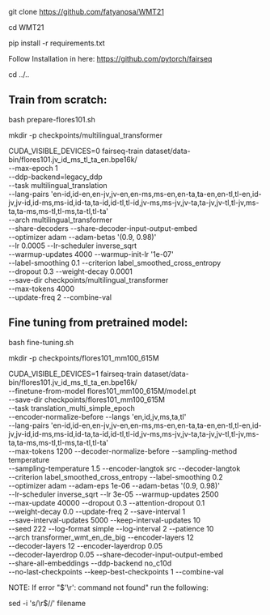 git clone https://github.com/fatyanosa/WMT21

cd WMT21

pip install -r requirements.txt

Follow Installation in here: https://github.com/pytorch/fairseq

cd ../..

## Train from scratch:

bash prepare-flores101.sh

mkdir -p checkpoints/multilingual_transformer

CUDA_VISIBLE_DEVICES=0 fairseq-train dataset/data-bin/flores101.jv_id_ms_tl_ta_en.bpe16k/ \
--max-epoch 1 \
--ddp-backend=legacy_ddp \
--task multilingual_translation \
--lang-pairs 'en-id,id-en,en-jv,jv-en,en-ms,ms-en,en-ta,ta-en,en-tl,tl-en,id-jv,jv-id,id-ms,ms-id,id-ta,ta-id,id-tl,tl-id,jv-ms,ms-jv,jv-ta,ta-jv,jv-tl,tl-jv,ms-ta,ta-ms,ms-tl,tl-ms,ta-tl,tl-ta' \
--arch multilingual_transformer \
--share-decoders --share-decoder-input-output-embed \
--optimizer adam --adam-betas '(0.9, 0.98)' \
--lr 0.0005 --lr-scheduler inverse_sqrt \
--warmup-updates 4000 --warmup-init-lr '1e-07' \
--label-smoothing 0.1 --criterion label_smoothed_cross_entropy \
--dropout 0.3 --weight-decay 0.0001 \
--save-dir checkpoints/multilingual_transformer \
--max-tokens 4000 \
--update-freq 2 --combine-val


## Fine tuning from pretrained model:

bash fine-tuning.sh

mkdir -p checkpoints/flores101_mm100_615M

CUDA_VISIBLE_DEVICES=1 fairseq-train dataset/data-bin/flores101.jv_id_ms_tl_ta_en.bpe16k/ \
--finetune-from-model flores101_mm100_615M/model.pt \
--save-dir checkpoints/flores101_mm100_615M \
--task translation_multi_simple_epoch \
--encoder-normalize-before --langs 'en,id,jv,ms,ta,tl' \
--lang-pairs 'en-id,id-en,en-jv,jv-en,en-ms,ms-en,en-ta,ta-en,en-tl,tl-en,id-jv,jv-id,id-ms,ms-id,id-ta,ta-id,id-tl,tl-id,jv-ms,ms-jv,jv-ta,ta-jv,jv-tl,tl-jv,ms-ta,ta-ms,ms-tl,tl-ms,ta-tl,tl-ta' \
--max-tokens 1200 --decoder-normalize-before --sampling-method temperature \
--sampling-temperature 1.5 --encoder-langtok src --decoder-langtok \
--criterion label_smoothed_cross_entropy --label-smoothing 0.2 \
--optimizer adam --adam-eps 1e-06 --adam-betas '(0.9, 0.98)' \
--lr-scheduler inverse_sqrt --lr 3e-05 --warmup-updates 2500 \
--max-update 40000 --dropout 0.3 --attention-dropout 0.1 \
--weight-decay 0.0 --update-freq 2 --save-interval 1 \
--save-interval-updates 5000 --keep-interval-updates 10 \
--seed 222 --log-format simple --log-interval 2 --patience 10 \
--arch transformer_wmt_en_de_big --encoder-layers 12 \
--decoder-layers 12 --encoder-layerdrop 0.05 \
--decoder-layerdrop 0.05 --share-decoder-input-output-embed \
--share-all-embeddings --ddp-backend no_c10d \
--no-last-checkpoints --keep-best-checkpoints 1 --combine-val




NOTE: If error "$'\r': command not found" run the following:

sed -i 's/\r$//' filename
